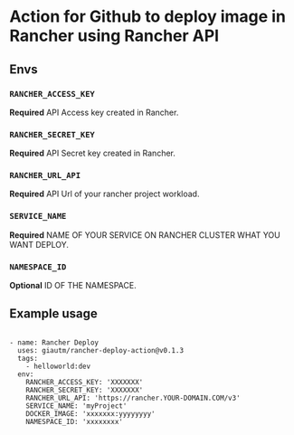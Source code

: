 # Action for Github to deploy image in Rancher using Rancher API

## Envs

### `RANCHER_ACCESS_KEY`

**Required** API Access key created in Rancher.

### `RANCHER_SECRET_KEY`

**Required** API Secret key created in Rancher.

### `RANCHER_URL_API`

**Required** API Url of your rancher project workload.

### `SERVICE_NAME`

**Required** NAME OF YOUR SERVICE ON RANCHER CLUSTER WHAT YOU WANT DEPLOY.

### `NAMESPACE_ID`

**Optional** ID OF THE NAMESPACE.

## Example usage
`````
  
- name: Rancher Deploy
  uses: giautm/rancher-deploy-action@v0.1.3
  tags:
    - helloworld:dev
  env:
    RANCHER_ACCESS_KEY: 'XXXXXXX'
    RANCHER_SECRET_KEY: 'XXXXXXX'
    RANCHER_URL_API: 'https://rancher.YOUR-DOMAIN.COM/v3'
    SERVICE_NAME: 'myProject'
    DOCKER_IMAGE: 'xxxxxxx:yyyyyyyy'
    NAMESPACE_ID: 'xxxxxxxx'
